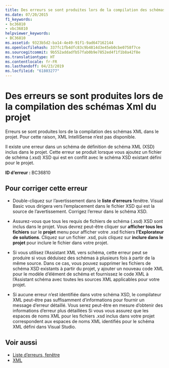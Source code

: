 ```yaml
---
title: Des erreurs se sont produites lors de la compilation des schémas Xml du projet
ms.date: 07/20/2015
f1_keywords:
- bc36810
- vbc36810
helpviewer_keywords:
- BC36810
ms.assetid: 9323b5d2-ba14-4e49-91f1-9ad647162144
ms.openlocfilehash: 337fc1fb4dfc83c9b4814d3e45eb0cbe0758f7ce
ms.sourcegitcommit: 9b552addadfb57fab0b9e7852ed4f1f1b8a42f8e
ms.translationtype: HT
ms.contentlocale: fr-FR
ms.lasthandoff: 04/23/2019
ms.locfileid: "61803277"
---
```

# <a name="errors-occurred-while-compiling-the-xml-schemas-in-the-project"></a>Des erreurs se sont produites lors de la compilation des schémas Xml du projet
Erreurs se sont produites lors de la compilation des schémas XML dans le projet. Pour cette raison, XML IntelliSense n’est pas disponible.  
  
 Il existe une erreur dans un schéma de définition de schéma XML (XSD) inclus dans le projet. Cette erreur se produit lorsque vous ajoutez un fichier de schéma (.xsd) XSD qui est en conflit avec le schéma XSD existant défini pour le projet.  
  
 **ID d’erreur :** BC36810  
  
## <a name="to-correct-this-error"></a>Pour corriger cette erreur  
  
- Double-cliquez sur l’avertissement dans le **liste d’erreurs** fenêtre. Visual Basic vous dirigera vers l’emplacement dans le fichier XSD qui est la source de l’avertissement. Corrigez l’erreur dans le schéma XSD.  
  
- Assurez-vous que tous les requis de fichiers de schéma (.xsd) XSD sont inclus dans le projet. Vous devrez peut-être cliquer sur **afficher tous les fichiers** sur le **projet** menu pour afficher votre .xsd fichiers **l’Explorateur de solutions**. Cliquez sur un fichier .xsd, puis cliquez sur **inclure dans le projet** pour inclure le fichier dans votre projet.  
  
- Si vous utilisez l’Assistant XML vers schéma, cette erreur peut se produire si vous déduisez des schémas à plusieurs fois à partir de la même source. Dans ce cas, vous pouvez supprimer les fichiers de schéma XSD existants à partir du projet, y ajouter un nouveau code XML pour le modèle d’élément de schéma et fournissez le code XML à l’Assistant schéma avec toutes les sources XML applicables pour votre projet.  
  
- Si aucune erreur n’est identifiée dans votre schéma XSD, le compilateur XML peut-être pas suffisamment d’informations pour fournir un message d’erreur détaillé. Vous serez peut-être en mesure d’obtenir des informations d’erreur plus détaillées Si vous vous assurez que les espaces de noms XML pour les fichiers .xsd inclus dans votre projet correspondent aux espaces de noms XML identifiés pour le schéma XML défini dans Visual Studio.  
  
## <a name="see-also"></a>Voir aussi

- [Liste d’erreurs, fenêtre](/visualstudio/ide/reference/error-list-window)
- [XML](../../../visual-basic/programming-guide/language-features/xml/index.md)
